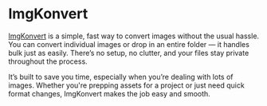 # ImgKonvert

[ImgKonvert](https://imgkonvert.com/) is a simple, fast way to convert images without the usual hassle. You can convert individual images or drop in an entire folder — it handles bulk just as easily. There’s no setup, no clutter, and your files stay private throughout the process.

It’s built to save you time, especially when you’re dealing with lots of images. Whether you're prepping assets for a project or just need quick format changes, ImgKonvert makes the job easy and smooth.
